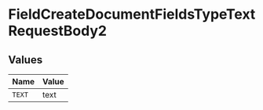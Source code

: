 # FieldCreateDocumentFieldsTypeTextRequestBody2


## Values

| Name   | Value  |
| ------ | ------ |
| `TEXT` | text   |